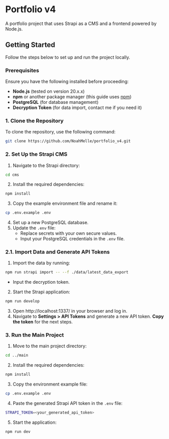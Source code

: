# Portfolio v4

A portfolio project that uses Strapi as a CMS and a frontend powered by Node.js.

## Getting Started

Follow the steps below to set up and run the project locally.

### Prerequisites

Ensure you have the following installed before proceeding:

- **Node.js** (tested on version 20.x.x)
- **npm** or another package manager (this guide uses [npm](https://www.npmjs.com/))
- **PostgreSQL** (for database management)
- **Decryption Token** (for data import, contact me if you need it)

### 1. Clone the Repository

To clone the repository, use the following command:

```bash
git clone https://github.com/NoahMelle/portfolio_v4.git
```

### 2. Set Up the Strapi CMS
1. Navigate to the Strapi directory:
```bash
cd cms
```
2. Install the required dependencies:
```bash
npm install
```
3. Copy the example environment file and rename it:
```bash
cp .env.example .env
```
4. Set up a new PostgreSQL database.
5. Update the `.env` file:
    - Replace secrets with your own secure values.
    - Input your PostgreSQL credentials in the `.env` file.
### 2.1. Import Data and Generate API Tokens
1. Import the data by running:
```bash
npm run strapi import -- --f ./data/latest_data_export
```
- Input the decryption token.
2. Start the Strapi application:
```bash
npm run develop
```
3. Open http://localhost:1337/ in your browser and log in.
4. Navigate to **Settings > API Tokens** and generate a new API token. **Copy the token** for the next steps.

### 3. Run the Main Project
1. Move to the main project directory:
```bash
cd ../main
```
2. Install the required dependencies:
```bash
npm install
```
3. Copy the environment example file:
```bash
cp .env.example .env
```
4. Paste the generated Strapi API token in the `.env` file:
```bash
STRAPI_TOKEN=<your_generated_api_token>
```
5. Start the application:
```bash
npm run dev
```